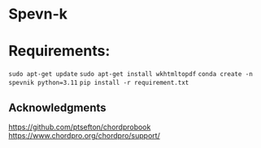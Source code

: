

# Spevn-k

# Requirements:

`sudo apt-get update`
`sudo apt-get install wkhtmltopdf`
`conda create -n spevnik python=3.11`
`pip install -r requirement.txt`

## Acknowledgments

https://github.com/ptsefton/chordprobook
https://www.chordpro.org/chordpro/support/